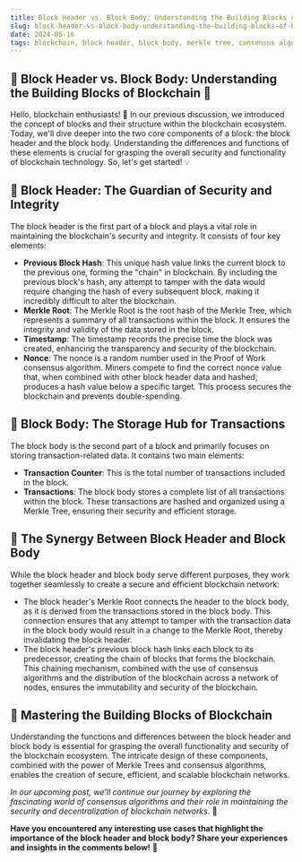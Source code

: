 ```yaml
---
title: Block Header vs. Block Body: Understanding the Building Blocks of Blockchain
slug: block-header-vs-block-body-understanding-the-building-blocks-of-blockchain
date: 2024-05-16
tags: blockchain, block header, block body, merkle tree, consensus algorithms
---
```


## 🌌 Block Header vs. Block Body: Understanding the Building Blocks of Blockchain 🧱

Hello, blockchain enthusiasts! 🚀 In our previous discussion, we introduced the concept of blocks and their structure within the blockchain ecosystem. Today, we'll dive deeper into the two core components of a block: the block header and the block body. Understanding the differences and functions of these elements is crucial for grasping the overall security and functionality of blockchain technology. So, let's get started! 💡

## 🎯 Block Header: The Guardian of Security and Integrity

The block header is the first part of a block and plays a vital role in maintaining the blockchain's security and integrity. It consists of four key elements:

- **Previous Block Hash**: This unique hash value links the current block to the previous one, forming the "chain" in blockchain. By including the previous block's hash, any attempt to tamper with the data would require changing the hash of every subsequent block, making it incredibly difficult to alter the blockchain.
- **Merkle Root**: The Merkle Root is the root hash of the Merkle Tree, which represents a summary of all transactions within the block. It ensures the integrity and validity of the data stored in the block.
- **Timestamp**: The timestamp records the precise time the block was created, enhancing the transparency and security of the blockchain.
- **Nonce**: The nonce is a random number used in the Proof of Work consensus algorithm. Miners compete to find the correct nonce value that, when combined with other block header data and hashed, produces a hash value below a specific target. This process secures the blockchain and prevents double-spending.

## 🧩 Block Body: The Storage Hub for Transactions

The block body is the second part of a block and primarily focuses on storing transaction-related data. It contains two main elements:

- **Transaction Counter**: This is the total number of transactions included in the block.
- **Transactions**: The block body stores a complete list of all transactions within the block. These transactions are hashed and organized using a Merkle Tree, ensuring their security and efficient storage.

## 🔗 The Synergy Between Block Header and Block Body

While the block header and block body serve different purposes, they work together seamlessly to create a secure and efficient blockchain network:

- The block header's Merkle Root connects the header to the block body, as it is derived from the transactions stored in the block body. This connection ensures that any attempt to tamper with the transaction data in the block body would result in a change to the Merkle Root, thereby invalidating the block header.
- The block header's previous block hash links each block to its predecessor, creating the chain of blocks that forms the blockchain. This chaining mechanism, combined with the use of consensus algorithms and the distribution of the blockchain across a network of nodes, ensures the immutability and security of the blockchain.

## 🚀 Mastering the Building Blocks of Blockchain

Understanding the functions and differences between the block header and block body is essential for grasping the overall functionality and security of the blockchain ecosystem. The intricate design of these components, combined with the power of Merkle Trees and consensus algorithms, enables the creation of secure, efficient, and scalable blockchain networks.

*In our upcoming post, we'll continue our journey by exploring the fascinating world of consensus algorithms and their role in maintaining the security and decentralization of blockchain networks.* 🤝

**Have you encountered any interesting use cases that highlight the importance of the block header and block body? Share your experiences and insights in the comments below!** 💬